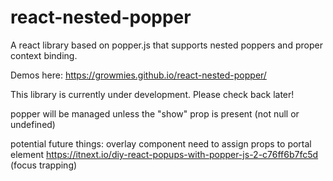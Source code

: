 # react-nested-popper
A react library based on popper.js that supports nested poppers and proper context binding.

Demos here: https://growmies.github.io/react-nested-popper/

This library is currently under development. Please check back later!


popper will be managed unless the "show" prop is present (not null or undefined)

potential future things:
  overlay component
  need to assign props to portal element
  https://itnext.io/diy-react-popups-with-popper-js-2-c76ff6b7fc5d (focus trapping)